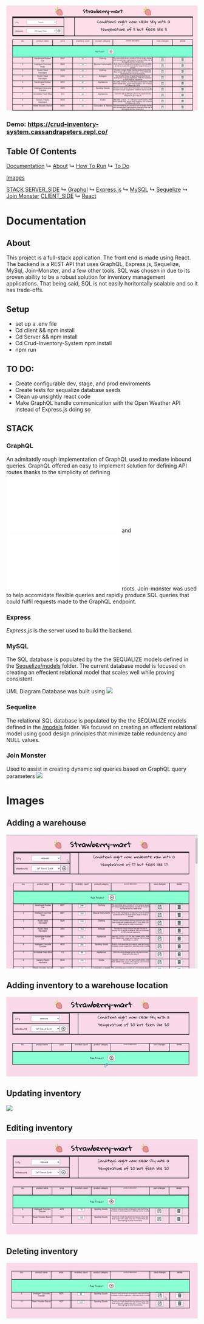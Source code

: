 
![](Documents/site.png)
### Demo: https://crud-inventory-system.cassandrapeters.repl.co/

## Table Of Contents
[Documentation](#Documentation)
    ↳ [About](#About)
    ↳ [How To Run](#Setup)
    ↳ [To Do](#To-Do)
   
[Images](#Images)

[STACK](#Stack)
    [SERVER_SIDE](#Server_side)
        ↳ [Graphql](#Express)
        ↳ [Express.js](#Sequelize)
        ↳ [MySQL](#MySQL)
        ↳ [Sequelize](#MySQL)
        ↳ [Join Monster](#MySQL)
    [CLIENT_SIDE](#Client_Side)
      ↳ [React](#Express)       

# Documentation


## About
This project is a full-stack application. The front end is made using React. The backend is a REST API that uses GraphQL, Express.js, Sequelize, MySql, Join-Monster, and a few other tools. SQL was chosen in due to its proven ability to be a robust solution for inventory management applications. That being said, SQL is not easily horitontally scalable and so it has trade-offs. 

## Setup
- set up a .env file
- Cd client && npm install
- Cd Server && npm install 
- Cd Crud-Inventory-System npm install
- npm run 

## TO DO: 
- Create configurable dev, stage, and prod enviroments
- Create tests for sequalize database seeds
- Clean up unsightly react code
- Make GraphQL handle communication with the Open Weather API instead of Express.js doing so 

## STACK

### GraphQL
An admitatdly rough implementation of GraphQL used to mediate inbound queries. GraphQL offered an easy to implement solution for defining API routes thanks to the simplicity of defining ![query ](Server/GraphQL/query_root.js) and ![mutation](Server/GraphQL/query_root.js) roots. Join-monster was used to help accomidate flexible queries and rapidly produce SQL queries that could fulfil requests made to the GraphQL endpoint. 

### Express
*Express.js* is the server used to build the backend.

### MySQL 
The SQL database is populated by the the SEQUALIZE models defined in the [Sequelize/models](/Server/Sequelize/models) folder. The current database model is focused on creating an effecient relational model that scales well while proving consistent.

UML Diagram Database was built using
![](../../Documentation/uml.png)

### Sequelize 
The relational SQL database is populated by the the SEQUALIZE models defined in the [/models](/App/Backend/app/models) folder. We focused on creating an effecient relational model using good design principles that minimize table redundency and NULL values.

### Join Monster
Used to assist in creating dynamic sql queries based on GraphQL query parameters
![](https://github.com/join-monster/join-monster)

# Images

## Adding a warehouse
![](Documents/add_warehouse.gif)


## Adding inventory to a warehouse location
![](Documents/add_inventory.gif)

## Updating inventory
![](Documents/update.gif)


## Editing inventory
![](Documents/edit.gif)


## Deleting inventory
![](Documents/delete.gif)



